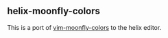 ## helix-moonfly-colors

This is a port of [vim-moonfly-colors](https://github.com/vim-moonfly-colors) to the helix editor.
